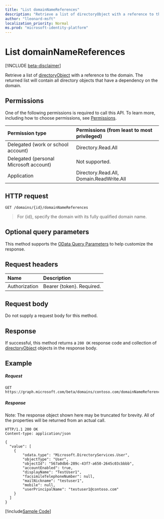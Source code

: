 ```yaml
---
title: "List domainNameReferences"
description: "Retrieve a list of directoryObject with a reference to the domain. The returned list will contain all directory objects that have a dependency on the domain."
author: "lleonard-msft"
localization_priority: Normal
ms.prod: "microsoft-identity-platform"
---
```


# List domainNameReferences

[!INCLUDE [beta-disclaimer](../../includes/beta-disclaimer.md)]

Retrieve a list of [directoryObject](../resources/directoryobject.md) with a reference to the domain. The returned list will contain all directory objects that have a dependency on the domain.

## Permissions

One of the following permissions is required to call this API. To learn more, including how to choose permissions, see [Permissions](/graph/permissions-reference).


|Permission type      | Permissions (from least to most privileged)              |
|:--------------------|:---------------------------------------------------------|
|Delegated (work or school account) | Directory.Read.All    |
|Delegated (personal Microsoft account) | Not supported.    |
|Application | Directory.Read.All, Domain.ReadWrite.All |

## HTTP request
<!-- { "blockType": "ignored" } -->
```http
GET /domains/{id}/domainNameReferences
```

> For {id}, specify the domain with its fully qualified domain name.

## Optional query parameters

This method supports the [OData Query Parameters](https://developer.microsoft.com/graph/docs/concepts/query_parameters) to help customize the response.

## Request headers

| Name      |Description|
|:----------|:----------|
| Authorization  | Bearer {token}. Required. |

## Request body

Do not supply a request body for this method.

## Response

If successful, this method returns a `200 OK` response code and collection of [directoryObject](../resources/directoryobject.md) objects in the response body.

## Example
##### Request

<!-- {
  "blockType": "request",
  "name": "get_domainnamereferences"
}-->
```http
GET https://graph.microsoft.com/beta/domains/contoso.com/domainNameReferences
```

##### Response
Note: The response object shown here may be truncated for brevity. All of the properties will be returned from an actual call.
<!-- {
  "blockType": "response",
  "truncated": true,
  "@odata.type": "microsoft.graph.directoryObject",
  "isCollection": true
} -->
```http
HTTP/1.1 200 OK
Content-type: application/json

{
  "value": [
    {
        "odata.type": "Microsoft.DirectoryServices.User",
        "objectType": "User",
        "objectId": "567a0db6-289c-43f7-a650-2645c03cbbbb",
        "accountEnabled": true,
        "displayName": "TestUser1",
        "facsimileTelephoneNumber": null,
        "mailNickname": "testuser1",
        "mobile": null,
        "userPrincipalName": "testuser1@contoso.com"
    }
  ]
}
```
[!include[Sample Code]( ../includes/get_domainnamereferences-snippets.md)]

<!-- uuid: 8fcb5dbc-d5aa-4681-8e31-b001d5168d79
2015-10-25 14:57:30 UTC -->
<!--
{
  "type": "#page.annotation",
  "description": "List domainNameReferences",
  "keywords": "",
  "section": "documentation",
  "tocPath": "",
  "suppressions": [
    "Error: /api-reference/beta/api/domain-list-domainnamereferences.md:\r\n      Exception processing links.\r\n    System.ArgumentException: Link Definition was null. Link text: !INCLUDE [beta-disclaimer](../../includes/beta-disclaimer.md)\r\n      at ApiDoctor.Validation.DocFile.get_LinkDestinations()\r\n      at ApiDoctor.Validation.DocSet.ValidateLinks(Boolean includeWarnings, String[] relativePathForFiles, IssueLogger issues, Boolean requireFilenameCaseMatch, Boolean printOrphanedFiles)"
  ]
}
-->
